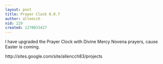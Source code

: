 ```yaml
---
layout: post
title: Prayer Clock 0.0.7
author: allencch
nid: 229
created: 1270033427
---
```

<p>
	I have upgraded the Prayer Clock with Divine Mercy Novena prayers, cause Easter is coming.</p>
<p>
	http://sites.google.com/site/allencch83/projects</p>

